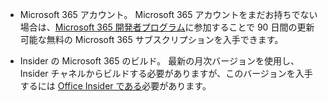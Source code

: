 * Microsoft 365 アカウント。 Microsoft 365 アカウントをまだお持ちでない場合は、[Microsoft 365 開発者プログラム](https://developer.microsoft.com/office/dev-program)に参加することで 90 日間の更新可能な無料の Microsoft 365 サブスクリプションを入手できます。 

* Insider の Microsoft 365 のビルド。 最新の月次バージョンを使用し、Insider チャネルからビルドする必要がありますが、このバージョンを入手するには [Office Insider である](https://products.office.com/office-insider?tab=tab-1)必要があります。
